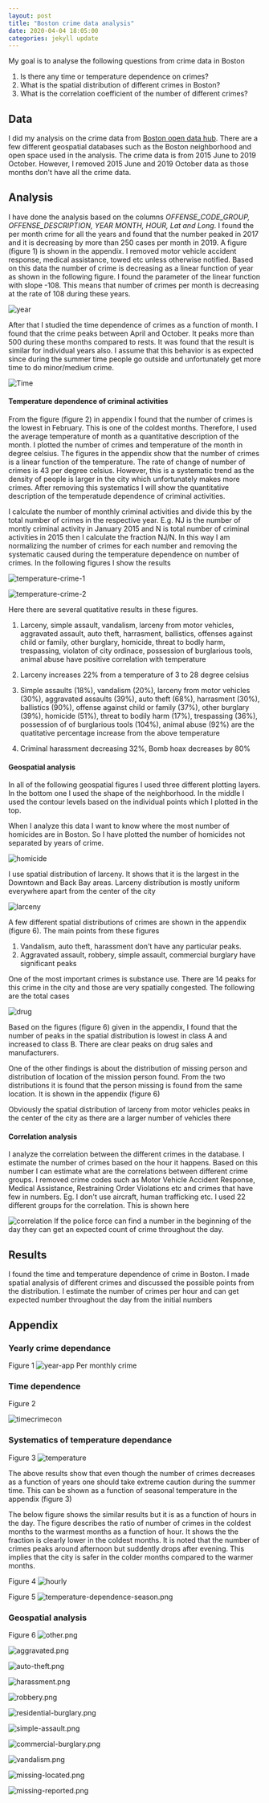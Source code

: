 ```yaml
---
layout: post
title: "Boston crime data analysis"
date: 2020-04-04 18:05:00
categories: jekyll update
---
```


My goal is to analyse the following questions from crime data in Boston
1. Is there any time or temperature dependence on crimes?
2. What is the spatial distribution of different crimes in Boston?
3. What is the correlation coefficient of the number of different crimes?

## Data

I did my analysis on the crime data from [Boston open data hub](https://data.boston.gov/dataset/crime-incident-reports-august-2015-to-date-source-new-system). There are a few different geospatial databases such as the Boston neighborhood and open space used in the analysis. The crime data is from 2015 June to 2019 October. However, I removed 2015 June and 2019 October data as those months don't have all the crime data. 

## Analysis 

I have done the analysis based on the columns *OFFENSE_CODE_GROUP, OFFENSE_DESCRIPTION, YEAR	MONTH, HOUR, Lat and Long*. I found the per month crime for all the years and found that the number peaked in 2017 and it is decreasing by more than 250 cases per month in 2019. A figure (figure 1) is shown in the appendix. I removed motor vehicle accident response, medical assistance, towed etc unless otherwise notified. Based on this data the number of crime is decreasing as a linear function of year as shown in the following figure. I found the parameter of the linear function with slope -108. This means that number of crimes per month is decreasing at the rate of 108 during these years.   

![year](/blogs/assets/per_month_crime_only.png)

After that I studied the time dependence of crimes as a function of month. I found that the crime peaks between April and October. It peaks more than 500 during these months compared to rests. It was found that the result is similar for individual years also.  I assume that this behavior is as expected since during the summer time people go outside and unfortunately get more time to do minor/medium crime. 

![Time](/blogs/assets/time_dependence_crime.png)

#### Temperature dependence of criminal activities

From the figure (figure 2) in appendix I found that the number of crimes is the lowest in February. This is one of the coldest months. Therefore, I used the average temperature of month as a quantitative description of the month. I plotted the number of crimes and temperature of the month in degree celsius. The figures in the appendix show that the number of crimes is a linear function of the temperature. The rate of change of number of crimes is 43 per degree celsius. However, this is a systematic trend as the density of people is larger in the city which unfortunately makes more crimes. After removing this systematics I will show the quantitative description of the temperatude dependence of criminal activities. 

I calculate the number of monthly criminal activities and divide this by the total number of crimes in the respective year. E.g. NJ is the number of montly criminal activity in January 2015 and N is total number of criminal activities in 2015 then I calculate the fraction NJ/N. In this way I am normalizing the number of crimes for each number and removing the systematic caused during the temperature dependence on number of crimes. In the following figures I show the results

![temperature-crime-1](/blogs/assets/temperature_crime_1.png)

![temperature-crime-2](/blogs/assets/temperature_crime_2.png)

Here there are several quatitative results in these figures. 

1. Larceny, simple assault, vandalism, larceny from motor vehicles, aggravated assault, auto theft, harrasment, ballistics, offenses against child or family, other burglary, homicide, threat to bodly harm, trespassing, violaton of city ordinace, possession of burglarious tools, animal abuse have positive correlation with temperature

2. Larceny increases 22% from a temperature of 3 to 28 degree celsius

3. Simple assaults (18%), vandalism (20%), larceny from motor vehicles (30%), aggravated assaults (39%), auto theft (68%), harrasment (30%), ballistics (90%), offense against child or family (37%), other burglary (39%), homicide (51%), threat to bodily harm (17%), trespassing (36%), possession of of burglarious tools (104%), animal abuse (92%) are the quatitative percentage increase from the above temperature

4. Criminal harassment decreasing 32%, Bomb hoax decreases by 80%

#### Geospatial analysis 

In all of the following geospatial figures I used three different plotting layers. In the bottom one I used the shape of the neighborhood. In the middle I used the contour levels based on the individual points which I plotted in the top. 

When I analyze this data I want to know where the most number of homicides are in Boston. So I have plotted the number of homicides not separated by years of crime. 

![homicide](/blogs/assets/homicide.png)

I use spatial distribution of larceny. It shows that it is the largest in the Downtown and Back Bay areas. Larceny distribution is mostly uniform everywhere apart from the center of the city 

![larceny](/blogs/assets/larceny.png)

A few different spatial distributions of crimes are shown in the appendix (figure 6). The main points from these figures

1. Vandalism, auto theft, harassment don't have any particular peaks. 
2. Aggravated assault, robbery, simple assault, commercial burglary have significant peaks

One of the most important crimes is substance use. There are 14 peaks for this crime in the city and those are very spatially congested. The following are the total cases 

![drug](/blogs/assets/drug.png) 

Based on the figures (figure 6) given in the appendix, I found that the number of peaks in the spatial distribution is lowest in class A and increased to class B. There are clear peaks on drug sales and manufacturers.


One of the other findings is about the distribution of missing person and distribution of location of the mission person found. From the two distributions it is found that the person missing is found from the same location. It is shown in the appendix (figure 6)

Obviously the spatial distribution of larceny from motor vehicles peaks in the center of the city as there are a larger number of vehicles there

#### Correlation analysis

I analyze the correlation between the different crimes in the database. I estimate the number of crimes based on the hour it happens. Based on this number I can estimate what are the correlations between different crime groups. I removed crime codes such as Motor Vehicle Accident Response, Medical Assistance, Restraining Order Violations etc and crimes that have few in numbers. Eg. I don't use aircraft, human trafficking etc. I used 22 different groups for the correlation. This is shown here

![correlation](/blogs/assets/correlation.png)
If the police force can find a number in the beginning of the day they can get an expected count of crime throughout the day.  


 
## Results

I found the time and temperature dependence of crime in Boston. I made spatial analysis of different crimes and discussed the possible points from the distribution. I estimate the number of crimes per hour and can get expected number throughout the day from the initial numbers  

## Appendix
### Yearly crime dependance
Figure 1
![year-app](/blogs/assets/per_month_crime_total.png)
Per monthly crime 

### Time dependence
Figure 2

![timecrimecon](/blogs/assets/time_crime_con.png)

### Systematics of temperature dependance 
Figure 3
![temperature](/blogs/assets/temperature_dependence.png) 

The above results show that even though the number of crimes decreases as a function of years one should take extreme caution during the summer time. This can be shown as a function of seasonal temperature in the appendix (figure 3)  

The below figure shows the similar results but it is as a function of hours in the day. The figure describes the ratio of number of crimes in the coldest months to the warmest months as a function of hour. It shows the the fraction is clearly lower in the coldest months. It is noted that the number of crimes peaks around afternoon but suddently drops after evening. This implies that the city is safer in the colder months compared to the warmer months.


Figure 4
![hourly](/blogs/assets/crime_ratio_night_hours.png)


Figure 5
![temperature-dependence-season.png](/blogs/assets/temperature_dependence_season.png)

### Geospatial analysis
Figure 6
![other.png](/blogs/assets/other.png)

![aggravated.png](/blogs/assets/aggravated.png)

![auto-theft.png](/blogs/assets/auto_theft.png)

![harassment.png](/blogs/assets/harassment.png)

![robbery.png](/blogs/assets/robbery.png)

![residential-burglary.png](/blogs/assets/residential-burglary.png)

![simple-assault.png](/blogs/assets/simple-assault.png)

![commercial-burglary.png](/blogs/assets/commercial-burglary.png)

![vandalism.png](/blogs/assets/vandalism.png)

![missing-located.png](/blogs/assets/missing-located.png)

![missing-reported.png](/blogs/assets/missing-reported.png)



